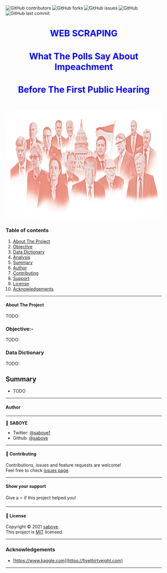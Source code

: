 # 





![GitHub contributors](https://img.shields.io/github/contributors/saboye/web_Scraping?color=blue&logo=github&style=for-the-badge)
![GitHub forks](https://img.shields.io/github/forks/saboye/web_Scraping?logo=github&style=for-the-badge)
![GitHub issues](https://img.shields.io/github/issues-raw/saboye/web_Scraping?style=for-the-badge)
![GitHub](https://img.shields.io/github/license/saboye/web_Scraping?style=for-the-badge)
![GitHub last commit](https://img.shields.io/github/last-commit/saboye/web_Scraping?style=for-the-badge)

### <h1 align="center" style="color:blue;" id="heading">WEB SCRAPING</h1>
### <h1 align="center" style="color:blue;" id="heading">What The Polls Say About Impeachment </h1>
### <h1 align="center" style="color:blue;" id="heading">Before The First Public Hearing</h1>
<!-- PROJECT LOGO -->
<br />
<p align="center">
  <a href="https://github.com/saboye/Data-Modeling-with-Postgrese">
    <img src="photo.jpg" alt="Logo" width="800" height="350">
  </a>

  

### Table of contents
1. [About The Project](#About_The_Project)
2. [Objective](#objective)
3. [Data Dictionary](#Data_Dictionar_)
4. [Analysis](#Analysis)
5. [Summary](#Summary)
6. [Author](#author)
7. [Contributing](#contributing)
8. [Support](#support)
9. [License](#license)
10. [Acknowledgements](#Acknowledgements)

***


#### About The Project <a name="About_The_Project"></a>

TODO:

### Objective:-<a name="objective"></a>
TODO:

### Data Dictionary <a name="Data_Dictionar_"></a>
TODO:


    
<!--Summary -->  
## Summary <a name="Summary"></a> 
- TODO
***
  
<!-- Contributing -->  
#### Author <a name="author"></a> 
  
***
👤 **SABOYE**

* Twitter: [@saboye1](https://twitter.com/saboye1 )
* Github: [@saboye](https://github.com/saboye)
  
***
<!-- Contributing -->
#### 🤝 Contributing <a name="contributing"></a> 

Contributions, issues and feature requests are welcome!<br />Feel free to check [issues page](https://github.com/saboye/web_Scraping/issues).
  
***
<!-- support -->
#### Show your support <a name="support"></a> 
Give a ⭐️ if this project helped you!
  
***
<!-- License -->
#### 📝 License <a name="license"></a> 

Copyright © 2021 [saboye](https://github.com/saboye).<br />
This project is [MIT](https://github.com/saboye/web_Scraping/blob/master/LICENSE) licensed.
  
***  
<!-- ACKNOWLEDGEMENTS -->
### Acknowledgements <a name="Acknowledgements"></a>
  
* [https://www.kaggle.com](https://fivethirtyeight.com)


***
